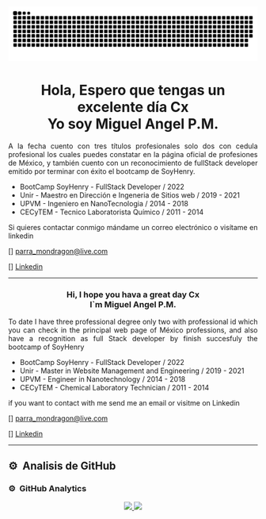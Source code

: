 <a name="readme-top"></a>
<img src="https://github.com/1999AZZAR/1999AZZAR/blob/main/resources/img/grid-snake.svg" alt="snake"/>
<h1 align="center"> Hola, Espero que tengas un excelente día Cx <br/> Yo soy Miguel Angel P.M. </h1>

<p align="justify">
  A la fecha cuento con tres títulos profesionales solo dos con cedula profesional los cuales puedes constatar en la página oficial de profesiones de México, y también cuento con un reconocimiento de fullStack developer emitido por terminar con éxito el bootcamp de SoyHenry.
</p>

  - BootCamp SoyHenry - FullStack Developer / 2022
  - Unir - Maestro en Dirección e Ingeneria de Sitios web / 2019 - 2021
  - UPVM - Ingeniero en NanoTecnologia / 2014 - 2018
  - CECyTEM - Tecnico Laboratorista Químico / 2011 - 2014


<p align="justify">
  Si quieres contactar conmigo mándame un correo electrónico o visítame en linkedin
</p>

 [] [parra_mondragon@live.com](parra_mondragon@live.com)

 [] [Linkedin](https://www.linkedin.com/in/miguel-angel-p-1404a4120/)

<hr/>

<h3 align="center"> Hi, I hope you hava a great day Cx <br/> I`m Miguel Angel P.M. </h3>

<p align="justify">
To date I have three professional degree only two with professional id which you can check in the principal web page of México professions, and also have a recognition as full Stack developer by finish succesfuly  the bootcamp of SoyHenry 
</p>

  - BootCamp SoyHenry - FullStack Developer / 2022
  - Unir - Master in Website Management and Engineering / 2019 - 2021
  - UPVM - Engineer in Nanotechnology / 2014 - 2018
  - CECyTEM - Chemical Laboratory Technician / 2011 - 2014

<p align="justify">
  if you want to contact with me send me an email or visitme on Linkedin 
</p>

 [] [parra_mondragon@live.com](parra_mondragon@live.com)
 
 [] [Linkedin](https://www.linkedin.com/in/miguel-angel-p-1404a4120/)

<hr/>

## ⚙️ &nbsp;Analisis de GitHub
### ⚙️ &nbsp;GitHub Analytics

<p align="center">
<a href="https://github.com/AngelPM9506&">
  <img height="180em" src="https://github-readme-stats-eight-theta.vercel.app/api?username=AngelPM9506&show_icons=true&theme=merko&include_all_commits=true&count_private=true"/>
  <img height="180em" src="https://github-readme-stats-eight-theta.vercel.app/api/top-langs/?username=AngelPM9506&layout=compact&langs_count=8&theme=merko"/>
</a>
</p>